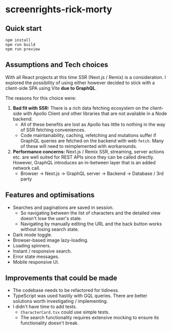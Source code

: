 # screenrights-rick-morty

## Quick start

```
npm install
npm run build
npm run preview
```

## Assumptions and Tech choices

With all React projects at this time SSR (Next.js / Remix) is a consideration. I explored the possibility of using either however decided to stick with a client-side SPA using Vite **due to GraphQL**.

The reasons for this choice were:

1. **Bad fit with SSR:** There is a rich data fetching ecosystem on the client-side with Apollo Client and other libraries that are not available in a Node backend.
   - All of these benefits are lost as Apollo has little to nothing in the way of SSR fetching conveniences.
   - Code maintainability, caching, refetching and mutations suffer if GraphQL queries are fetched on the backend with web `fetch`. Many of these will need to reimplemented with workarounds.
1. **Performance concerns:** Next.js / Remix SSR, streaming, server actions etc. are well suited for REST APIs since they can be called directly. However, GraphQL introduces an in-between layer that is an added network call.
   - Browser -> Next.js -> GraphQL server -> Backend -> Database / 3rd party

## Features and optimisations

- Searches and paginations are saved in session.
  - So navigating between the list of characters and the detailed view doesn't lose the user's state.
  - Navigating by manually editing the URL and the back button works without losing search state.
- Dark mode toggle.
- Browser-based image lazy-loading.
- Loading spinners.
- Instant / responsive search.
- Error state messages.
- Mobile responsive UI.

## Improvements that could be made

- The codebase needs to be refactored for tidiness.
- TypeScript was used hastily with GQL queries. There are better solutions worth investigating / implementing.
- I didn't have time to add tests.
  - `CharacterCard.tsx` could use simple tests.
  - The search functionality requires extensive mocking to ensure its functionality doesn't break.
